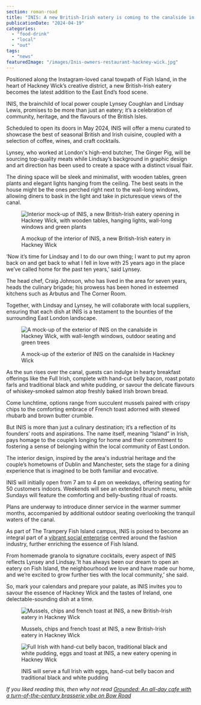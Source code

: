 ```yaml
---
section: roman-road
title: "INIS: A new British-Irish eatery is coming to the canalside in Hackney Wick"
publicationDate: "2024-04-19"
categories: 
  - "food-drink"
  - "local"
  - "out"
tags: 
  - "news"
featuredImage: "/images/Inis-owners-restaurant-hackney-wick.jpg"
---
```


Positioned along the Instagram-loved canal towpath of Fish Island, in the heart of Hackney Wick’s creative district, a new British-Irish eatery becomes the latest addition to the East End’s food scene.

INIS, the brainchild of local power couple Lynsey Coughlan and Lindsay Lewis, promises to be more than just an eatery; it’s a celebration of community, heritage, and the flavours of the British Isles.

Scheduled to open its doors in May 2024, INIS will offer a menu curated to showcase the best of seasonal British and Irish cuisine, coupled with a selection of coffee, wines, and craft cocktails.

Lynsey, who worked at London's high-end butcher, The Ginger Pig, will be sourcing top-quality meats while Lindsay’s background in graphic design and art direction has been used to create a space with a distinct visual flair.

The dining space will be sleek and minimalist, with wooden tables, green plants and elegant lights hanging from the ceiling. The best seats in the house might be the ones perched right next to the wall-long windows, allowing diners to bask in the light and take in picturesque views of the canal.

<figure>

![Interior mock-up of INIS, a new British-Irish eatery opening in Hackney Wick, with wooden tables, hanging lights, wall-long windows and green plants](/images/Inis-restaurant-interior-mock-up-hackney-wick-1024x683.jpg)

<figcaption>

A mockup of the interior of INIS, a new British-Irish eatery in Hackney Wick

</figcaption>

</figure>

‘Now it’s time for Lindsay and I to do our own thing; I want to put my apron back on and get back to what I fell in love with 25 years ago in the place we’ve called home for the past ten years,’ said Lynsey.

The head chef, Craig Johnson, who has lived in the area for seven years, heads the culinary brigade; his prowess has been honed in esteemed kitchens such as Arbutus and The Corner Room.

Together, with Lindsay and Lynsey, he will collaborate with local suppliers, ensuring that each dish at INIS is a testament to the bounties of the surrounding East London landscape.

<figure>

![A mock-up of the exterior of INIS on the canalside in Hackney Wick, with wall-length windows, outdoor seating and green trees](/images/Inis-restaurant-exterior-mock-up-hackney-wick-1024x683.jpg)

<figcaption>

A mock-up of the exterior of INIS on the canalside in Hackney Wick

</figcaption>

</figure>

As the sun rises over the canal, guests can indulge in hearty breakfast offerings like the Full Irish, complete with hand-cut belly bacon, roast potato farls and traditional black and white pudding, or savour the delicate flavours of whiskey-smoked salmon atop freshly baked Irish brown bread. 

Come lunchtime, options range from succulent mussels paired with crispy chips to the comforting embrace of French toast adorned with stewed rhubarb and brown butter crumble.

But INIS is more than just a culinary destination; it’s a reflection of its founders’ roots and aspirations. The name itself, meaning “Island” in Irish, pays homage to the couple’s longing for home and their commitment to fostering a sense of belonging within the local community of East London. 

The interior design, inspired by the area's industrial heritage and the couple’s hometowns of Dublin and Manchester, sets the stage for a dining experience that is imagined to be both familiar and evocative.

INIS will initially open from 7 am to 4 pm on weekdays, offering seating for 50 customers indoors. Weekends will see an extended brunch menu, while Sundays will feature the comforting and belly-busting ritual of roasts. 

Plans are underway to introduce dinner service in the warmer summer months, accompanied by additional outdoor seating overlooking the tranquil waters of the canal.

As part of The Trampery Fish Island campus, INIS is poised to become an integral part of a [vibrant social enterprise](https://romanroadlondon.com/what-creative-enterprise-zone-means-for-hackney-wick-fish-island/) centred around the fashion industry, further enriching the essence of Fish Island.

From homemade granola to signature cocktails, every aspect of INIS reflects Lynsey and Lindsay.‘It has always been our dream to open an eatery on Fish Island, the neighbourhood we love and have made our home, and we’re excited to grow further ties with the local community,’ she said.

So, mark your calendars and prepare your palate, as INIS invites you to savour the essence of Hackney Wick and the tastes of Ireland, one delectable-sounding dish at a time.

<figure>

![Mussels, chips and french toast at INIS, a new British-Irish eatery in Hackney Wick](/images/Inis-restaurant-chips-hackney-wick.jpg)

<figcaption>

Mussels, chips and french toast at INIS, a new British-Irish eatery in Hackney Wick

</figcaption>

</figure>

<figure>

![Full Irish with hand-cut belly bacon, traditional black and white pudding, eggs and toast at INIS, a new eatery opening in Hackney Wick](/images/Inis-restaurant-breakfast-hackney-wick.jpg)

<figcaption>

INIS will serve a full Irish with eggs, hand-cut belly bacon and traditional black and white pudding

</figcaption>

</figure>

_If you liked reading this, then why not read_ [_Grounded: An all-day cafe with a turn-of-the-century brasserie vibe on Bow Road_](https://romanroadlondon.com/grounded-cafe-brunch-dinner-bow-road-opens/)

